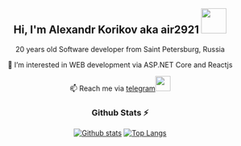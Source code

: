<div align="center">

<h2>Hi, I'm Alexandr Korikov aka air2921 <img src="https://media.giphy.com/media/mGcNjsfWAjY5AEZNw6/giphy.gif" width="50"></h2>

20 years old Software developer from Saint Petersburg, Russia

👀 I’m interested in WEB development via ASP.NET Core and Reactjs

📫 Reach me via <a href="https://t.me/air2921">telegram</a><img src="https://media.giphy.com/media/v1.Y2lkPTc5MGI3NjExZmVnMWFpYTF3MTBpNnhqMjlia2lrcmVkYThnbGw4NHJ5YmpuYm1vaSZlcD12MV9pbnRlcm5hbF9naWZfYnlfaWQmY3Q9cw/wlR4kWTnwEyY8RwHKM/giphy.gif" width="30"> 


  <h3>Github Stats ⚡</h3>

  <a href="#">![Github stats](https://github-readme-stats.vercel.app/api?username=air2921&theme=blueberry&count_private=true&hide_border=true&line_height=20)</a>
  <a href="#">![Top Langs](https://github-readme-stats.vercel.app/api/top-langs/?username=air2921&layout=compact&theme=blueberry&count_private=true&hide_border=true)</a>

</div>
